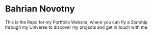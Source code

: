 # Bahrian Novotny
This is the Repo for my Portfolio Website, where you can fly a Starship through my Universe to discover my projects and get in touch with me.

